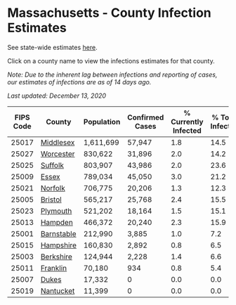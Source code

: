 # Massachusetts - County Infection Estimates

See state-wide estimates [here](/infections/us-ma).

Click on a county name to view the infections estimates for that county.

*Note: Due to the inherent lag between infections and reporting of cases, our estimates of infections are as of 14 days ago.*

*Last updated: December 13, 2020*

|   FIPS Code |                   County |   Population |   Confirmed Cases |   % Currently Infected |   % Total Infected |
|-------------|--------------------------|--------------|-------------------|------------------------|--------------------|
|       25017 |   [Middlesex](middlesex) |    1,611,699 |            57,947 |                    1.8 |               14.5 |
|       25027 |   [Worcester](worcester) |      830,622 |            31,896 |                    2.0 |               14.2 |
|       25025 |       [Suffolk](suffolk) |      803,907 |            43,986 |                    2.0 |               23.6 |
|       25009 |           [Essex](essex) |      789,034 |            45,050 |                    3.0 |               21.2 |
|       25021 |       [Norfolk](norfolk) |      706,775 |            20,206 |                    1.3 |               12.3 |
|       25005 |       [Bristol](bristol) |      565,217 |            25,768 |                    2.4 |               15.5 |
|       25023 |     [Plymouth](plymouth) |      521,202 |            18,164 |                    1.5 |               15.1 |
|       25013 |       [Hampden](hampden) |      466,372 |            20,240 |                    2.3 |               15.9 |
|       25001 | [Barnstable](barnstable) |      212,990 |             3,885 |                    1.0 |                7.2 |
|       25015 |   [Hampshire](hampshire) |      160,830 |             2,892 |                    0.8 |                6.5 |
|       25003 |   [Berkshire](berkshire) |      124,944 |             2,228 |                    1.4 |                6.6 |
|       25011 |     [Franklin](franklin) |       70,180 |               934 |                    0.8 |                5.4 |
|       25007 |           [Dukes](dukes) |       17,332 |                 0 |                    0.0 |                0.0 |
|       25019 |   [Nantucket](nantucket) |       11,399 |                 0 |                    0.0 |                0.0 |